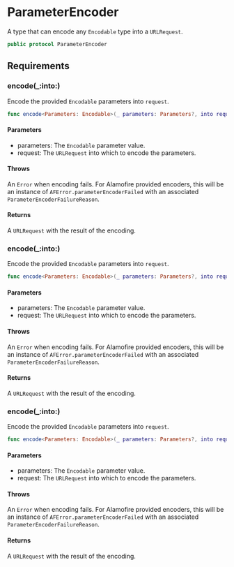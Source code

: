# ParameterEncoder

A type that can encode any `Encodable` type into a `URLRequest`.

``` swift
public protocol ParameterEncoder 
```

## Requirements

### encode(\_:​into:​)

Encode the provided `Encodable` parameters into `request`.

``` swift
func encode<Parameters: Encodable>(_ parameters: Parameters?, into request: URLRequest) throws -> URLRequest
```

#### Parameters

  - parameters: The `Encodable` parameter value.
  - request: The `URLRequest` into which to encode the parameters.

#### Throws

An `Error` when encoding fails. For Alamofire provided encoders, this will be an instance of `AFError.parameterEncoderFailed` with an associated `ParameterEncoderFailureReason`.

#### Returns

A `URLRequest` with the result of the encoding.

### encode(\_:​into:​)

Encode the provided `Encodable` parameters into `request`.

``` swift
func encode<Parameters: Encodable>(_ parameters: Parameters?, into request: URLRequest) throws -> URLRequest
```

#### Parameters

  - parameters: The `Encodable` parameter value.
  - request: The `URLRequest` into which to encode the parameters.

#### Throws

An `Error` when encoding fails. For Alamofire provided encoders, this will be an instance of `AFError.parameterEncoderFailed` with an associated `ParameterEncoderFailureReason`.

#### Returns

A `URLRequest` with the result of the encoding.

### encode(\_:​into:​)

Encode the provided `Encodable` parameters into `request`.

``` swift
func encode<Parameters: Encodable>(_ parameters: Parameters?, into request: URLRequest) throws -> URLRequest
```

#### Parameters

  - parameters: The `Encodable` parameter value.
  - request: The `URLRequest` into which to encode the parameters.

#### Throws

An `Error` when encoding fails. For Alamofire provided encoders, this will be an instance of `AFError.parameterEncoderFailed` with an associated `ParameterEncoderFailureReason`.

#### Returns

A `URLRequest` with the result of the encoding.
